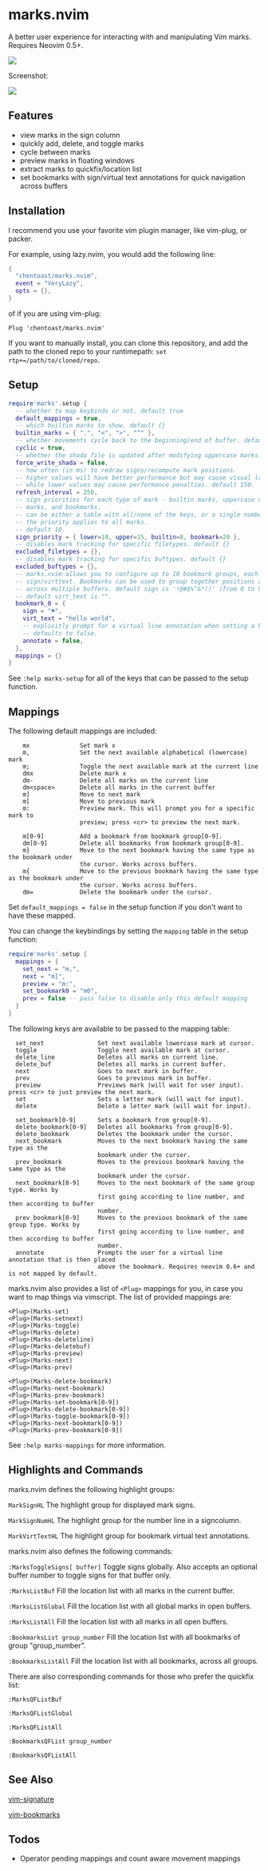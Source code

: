 # marks.nvim
A better user experience for interacting with and manipulating Vim marks.
Requires Neovim 0.5+.

![](../assets/marks-demo.gif)

Screenshot:

![](../assets/demo_screenshot.png)

## Features

- view marks in the sign column
- quickly add, delete, and toggle marks
- cycle between marks
- preview marks in floating windows
- extract marks to quickfix/location list
- set bookmarks with sign/virtual text annotations for quick navigation across buffers

## Installation

I recommend you use your favorite vim plugin manager, like vim-plug, or packer.

For example, using lazy.nvim, you would add the following line:

```Lua
{
  "chentoast/marks.nvim",
  event = "VeryLazy",
  opts = {},
}
```
of if you are using vim-plug:

`Plug 'chentoast/marks.nvim'`

If you want to manually install, you can clone this repository, and add the path
to the cloned repo to your runtimepath: `set rtp+=/path/to/cloned/repo`.

## Setup

```lua
require'marks'.setup {
  -- whether to map keybinds or not. default true
  default_mappings = true,
  -- which builtin marks to show. default {}
  builtin_marks = { ".", "<", ">", "^" },
  -- whether movements cycle back to the beginning/end of buffer. default true
  cyclic = true,
  -- whether the shada file is updated after modifying uppercase marks. default false
  force_write_shada = false,
  -- how often (in ms) to redraw signs/recompute mark positions. 
  -- higher values will have better performance but may cause visual lag, 
  -- while lower values may cause performance penalties. default 150.
  refresh_interval = 250,
  -- sign priorities for each type of mark - builtin marks, uppercase marks, lowercase
  -- marks, and bookmarks.
  -- can be either a table with all/none of the keys, or a single number, in which case
  -- the priority applies to all marks.
  -- default 10.
  sign_priority = { lower=10, upper=15, builtin=8, bookmark=20 },
  -- disables mark tracking for specific filetypes. default {}
  excluded_filetypes = {},
  -- disables mark tracking for specific buftypes. default {}
  excluded_buftypes = {},
  -- marks.nvim allows you to configure up to 10 bookmark groups, each with its own
  -- sign/virttext. Bookmarks can be used to group together positions and quickly move
  -- across multiple buffers. default sign is '!@#$%^&*()' (from 0 to 9), and
  -- default virt_text is "".
  bookmark_0 = {
    sign = "⚑",
    virt_text = "hello world",
    -- explicitly prompt for a virtual line annotation when setting a bookmark from this group.
    -- defaults to false.
    annotate = false,
  },
  mappings = {}
}
```

See `:help marks-setup` for all of the keys that can be passed to the setup function.

## Mappings

The following default mappings are included:

```
    mx              Set mark x
    m,              Set the next available alphabetical (lowercase) mark
    m;              Toggle the next available mark at the current line
    dmx             Delete mark x
    dm-             Delete all marks on the current line
    dm<space>       Delete all marks in the current buffer
    m]              Move to next mark
    m[              Move to previous mark
    m:              Preview mark. This will prompt you for a specific mark to
                    preview; press <cr> to preview the next mark.
                    
    m[0-9]          Add a bookmark from bookmark group[0-9].
    dm[0-9]         Delete all bookmarks from bookmark group[0-9].
    m}              Move to the next bookmark having the same type as the bookmark under
                    the cursor. Works across buffers.
    m{              Move to the previous bookmark having the same type as the bookmark under
                    the cursor. Works across buffers.
    dm=             Delete the bookmark under the cursor.
```

Set `default_mappings = false` in the setup function if you don't want to have these mapped.

You can change the keybindings by setting the `mapping` table in the setup function:

```lua
require'marks'.setup {
  mappings = {
    set_next = "m,",
    next = "m]",
    preview = "m:",
    set_bookmark0 = "m0",
    prev = false -- pass false to disable only this default mapping
  }
}
```

The following keys are available to be passed to the mapping table:

```
  set_next               Set next available lowercase mark at cursor.
  toggle                 Toggle next available mark at cursor.
  delete_line            Deletes all marks on current line.
  delete_buf             Deletes all marks in current buffer.
  next                   Goes to next mark in buffer.
  prev                   Goes to previous mark in buffer.
  preview                Previews mark (will wait for user input). press <cr> to just preview the next mark.
  set                    Sets a letter mark (will wait for input).
  delete                 Delete a letter mark (will wait for input).

  set_bookmark[0-9]      Sets a bookmark from group[0-9].
  delete_bookmark[0-9]   Deletes all bookmarks from group[0-9].
  delete_bookmark        Deletes the bookmark under the cursor.
  next_bookmark          Moves to the next bookmark having the same type as the
                         bookmark under the cursor.
  prev_bookmark          Moves to the previous bookmark having the same type as the
                         bookmark under the cursor.
  next_bookmark[0-9]     Moves to the next bookmark of the same group type. Works by
                         first going according to line number, and then according to buffer
                         number.
  prev_bookmark[0-9]     Moves to the previous bookmark of the same group type. Works by
                         first going according to line number, and then according to buffer
                         number.
  annotate               Prompts the user for a virtual line annotation that is then placed
                         above the bookmark. Requires neovim 0.6+ and is not mapped by default.
```

marks.nvim also provides a list of `<Plug>` mappings for you, in case you want to map things via vimscript. The list of provided mappings are:

```
<Plug>(Marks-set)
<Plug>(Marks-setnext)
<Plug>(Marks-toggle)
<Plug>(Marks-delete)
<Plug>(Marks-deleteline)
<Plug>(Marks-deletebuf)
<Plug>(Marks-preview)
<Plug>(Marks-next)
<Plug>(Marks-prev)

<Plug>(Marks-delete-bookmark)
<Plug>(Marks-next-bookmark)
<Plug>(Marks-prev-bookmark)
<Plug>(Marks-set-bookmark[0-9])
<Plug>(Marks-delete-bookmark[0-9])
<Plug>(Marks-toggle-bookmark[0-9])
<Plug>(Marks-next-bookmark[0-9])
<Plug>(Marks-prev-bookmark[0-9])
```

See `:help marks-mappings` for more information.

## Highlights and Commands

marks.nvim defines the following highlight groups:

`MarkSignHL` The highlight group for displayed mark signs.

`MarkSignNumHL` The highlight group for the number line in a signcolumn.

`MarkVirtTextHL` The highlight group for bookmark virtual text annotations.

marks.nvim also defines the following commands:

`:MarksToggleSigns[ buffer]` Toggle signs globally. Also accepts an optional
  buffer number to toggle signs for that buffer only.

`:MarksListBuf` Fill the location list with all marks in the current buffer.

`:MarksListGlobal` Fill the location list with all global marks in open buffers.

`:MarksListAll` Fill the location list with all marks in all open buffers.

`:BookmarksList group_number` Fill the location list with all bookmarks of group "group_number".

`:BookmarksListAll` Fill the location list with all bookmarks, across all groups.

There are also corresponding commands for those who prefer the quickfix list:

`:MarksQFListBuf`

`:MarksQFListGlobal`

`:MarksQFListAll`

`:BookmarksQFList group_number`

`:BookmarksQFListAll`

## See Also

[vim-signature](https://github.com/kshenoy/vim-signature)

[vim-bookmarks](https://github.com/MattesGroeger/vim-bookmarks)

## Todos

- Operator pending mappings and count aware movement mappings
